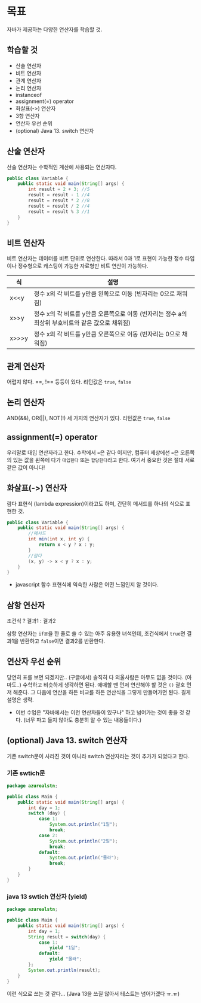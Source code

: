 # 목표
자바가 제공하는 다양한 연산자를 학습할 것.

## 학습할 것

- 산술 연산자
- 비트 연산자
- 관계 연산자
- 논리 연산자
- instanceof
- assignment(=) operator
- 화살표(->) 연산자
- 3항 연산자
- 연산자 우선 순위
- (optional) Java 13. switch 연산자

## 산술 연산자
산술 연산자는 수학적인 계산에 사용되는 연산자다.

```java
public class Variable {
    public static void main(String[] args) {
        int result = 2 + 3; //5
        result = result - 1 //4
        result = result * 2 //8
        result = result / 2 //4
        result = result % 3 //1
    }
}
```

## 비트 연산자
비트 연산자는 데이터를 비트 단위로 연산한다.
따라서 0과 1로 표현이 가능한 정수 타입이나 정수형으로 캐스팅이 가능한 자료형만 비트 연산이 가능하다.

| 식      | 설명                                                      |
| ---- | ------------------------------------------------------------ |
| x<<y | 정수 x의 각 비트를 y만큼 왼쪽으로 이동 (빈자리는 0으로 채워짐) |
| x>>y  | 정수 x의 각 비트를 y만큼 오른쪽으로 이동 (빈자리는 정수 a의 최상위 부호비트와 같은 값으로 채워짐) |
| x>>>y | 정수 x의 각 비트를 y만큼 오른쪽으로 이동 (빈자리는 0으로 채워짐) |

## 관계 연산자
어렵지 않다. ==, !== 등등이 있다.
리턴값은 `true`, `false`

## 논리 연산자
AND(&&), OR(||), NOT(!) 세 가지의 연산자가 있다.
리턴값은 `true`, `false`

## assignment(=) operator
우리말로 대입 연산자라고 한다.
수학에서 `=`은 같다 이지만, 컴퓨터 세상에선 `=`은 오른쪽의 있는 값을 왼쪽에 다가 `대입한다` 또는 `할당한다`라고 한다. 여기서 중요한 것은 절대 서로 같은 값이 아니다!

## 화살표(->) 연산자
람다 표현식 (lambda expression)이라고도 하며, 간단히 메서드를 하나의 식으로 표현한 것.

```java
public class Variable {
    public static void main(String[] args) {
        //메서드
        int min(int x, int y) {
            return x < y ? x : y;
        }
        //람다
        (x, y) -> x < y ? x : y;
    }
}
```

- javascript 함수 표현식에 익숙한 사람은 어떤 느낌인지 알 것이다.

## 삼항 연산자
조건식 ? 결과1 : 결과2

삼항 연산자는 `if문`을 한 줄로 쓸 수 있는 아주 유용한 녀석인데,
조건식에서 `true`면 결과1을 반환하고 `false`이면 결과2를 반환한다.

## 연산자 우선 순위
당연히 표를 보면 되겠지만.. (구글에서) 솔직히 다 외울사람은 아무도 없을 것이다. (아마도..)
수학하고 비슷하게 생각하면 된다.
애매할 땐 먼저 연산해야 할 것은 `()` 괄호 먼저 해준다. 그 다음에 연산을 하든 비교를 하든 연산식을 그렇게 만들어가면 된다.
길게 설명은 생략.

- 이번 수업은 "자바에서는 이런 연산자들이 있구나" 하고 넘어가는 것이 좋을 것 같다. (너무 파고 들지 않아도 충분히 알 수 있는 내용들이다.)

## (optional) Java 13. switch 연산자
기존 switch문이 사라진 것이 아니라 switch 연산자라는 것이 추가가 되었다고 한다.

### 기존 swtich문

```java
package azurealstn;

public class Main {
    public static void main(String[] args) {
        int day = 1;
        switch (day) {
            case 1:
                System.out.println("1일");
                break;
            case 2:
                System.out.println("2일");
                break;
            default:
                System.out.println("몰라");
                break;
        }
    }
}

```

### java 13 swtich 연산자 (yield)

```java
package azurealstn;

public class Main {
    public static void main(String[] args) {
        int day = 1;
        String result = switch(day) {
            case 1: 
            	yield "1일";
            default: 
            	yield "몰라";
        };
        System.out.println(result);
    }
}

```

이런 식으로 쓰는 것 같다... (Java 13을 쓰질 않아서 테스트는 넘어가겠다 ㅠ.ㅠ)
